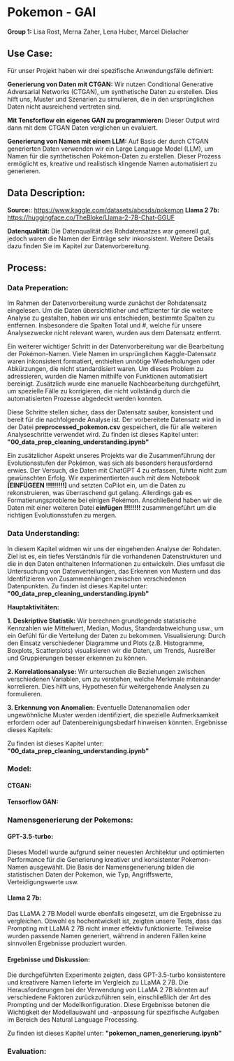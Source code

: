# Pokemon - GAI
**Group 1:** Lisa Rost, Merna Zaher, Lena Huber, Marcel Dielacher

## Use Case:

Für unser Projekt haben wir drei spezifische Anwendungsfälle definiert:

**Generierung von Daten mit CTGAN:** Wir nutzen Conditional Generative Adversarial Networks (CTGAN), um synthetische Daten zu erstellen. Dies hilft uns, Muster und Szenarien zu simulieren, die in den ursprünglichen Daten nicht ausreichend vertreten sind.

**Mit Tensforflow ein eigenes GAN zu programmieren:** Dieser Output wird dann mit dem CTGAN Daten verglichen un evaluiert.

**Generierung von Namen mit einem LLM:** Auf Basis der durch CTGAN generierten Daten verwenden wir ein Large Language Model (LLM), um Namen für die synthetischen Pokémon-Daten zu erstellen. Dieser Prozess ermöglicht es, kreative und realistisch klingende Namen automatisiert zu generieren.

## Data Description:
**Source:**: https://www.kaggle.com/datasets/abcsds/pokemon
**Llama 2 7b:** https://huggingface.co/TheBloke/Llama-2-7B-Chat-GGUF

**Datenqualität:** 
Die Datenqualität des Rohdatensatzes war generell gut, jedoch waren die Namen der Einträge sehr inkonsistent. Weitere Details dazu finden Sie im Kapitel zur Datenvorbereitung.

## Process:

### Data Preperation:
Im Rahmen der Datenvorbereitung wurde zunächst der Rohdatensatz eingelesen. Um die Daten übersichtlicher und effizienter für die weitere Analyse zu gestalten, haben wir uns entschieden, bestimmte Spalten zu entfernen. Insbesondere die Spalten Total und #, welche für unsere Analysezwecke nicht relevant waren, wurden aus dem Datensatz entfernt.

Ein weiterer wichtiger Schritt in der Datenvorbereitung war die Bearbeitung der Pokémon-Namen. Viele Namen im ursprünglichen Kaggle-Datensatz waren inkonsistent formatiert, enthielten unnötige Wiederholungen oder Abkürzungen, die nicht standardisiert waren. Um dieses Problem zu adressieren, wurden die Namen mithilfe von Funktionen automatisiert bereinigt. Zusätzlich wurde eine manuelle Nachbearbeitung durchgeführt, um spezielle Fälle zu korrigieren, die nicht vollständig durch die automatisierten Prozesse abgedeckt werden konnten.

Diese Schritte stellen sicher, dass der Datensatz sauber, konsistent und bereit für die nachfolgende Analyse ist. Der vorbereitete Datensatz wird in der Datei **preprocessed_pokemon.csv** gespeichert, die für alle weiteren Analyseschritte verwendet wird. 
Zu finden ist dieses Kapitel unter: **"00_data_prep_cleaning_understanding.ipynb"**

Ein zusätzlicher Aspekt unseres Projekts war die Zusammenführung der Evolutionsstufen der Pokémon, was sich als besonders herausfordernd erwies. Der Versuch, die Daten mit ChatGPT 4 zu erfassen, führte nicht zum gewünschten Erfolg. Wir experimentierten auch mit dem Notebook **[EINFÜGEEN !!!!!!!!!]** und setzten CoPilot ein, um die Daten zu rekonstruieren, was überraschend gut gelang. Allerdings gab es Formatierungsprobleme bei einigen Pokémon. Anschließend haben wir die Daten mit einer weiteren Datei **einfügen !!!!!!!!** zusammengeführt um die richtigen Evolutionsstufen zu mergen.

### Data Understanding:
In diesem Kapitel widmen wir uns der eingehenden Analyse der Rohdaten. Ziel ist es, ein tiefes Verständnis für die vorhandenen Datenstrukturen und die in den Daten enthaltenen Informationen zu entwickeln. Dies umfasst die Untersuchung von Datenverteilungen, das Erkennen von Mustern und das Identifizieren von Zusammenhängen zwischen verschiedenen Datenpunkten. Zu finden ist dieses Kapitel unter: **"00_data_prep_cleaning_understanding.ipynb"**

**Hauptaktivitäten:**

**1. Deskriptive Statistik:** Wir berechnen grundlegende statistische Kennzahlen wie Mittelwert, Median, Modus, Standardabweichung usw., um ein Gefühl für die Verteilung der Daten zu bekommen.
Visualisierung: Durch den Einsatz verschiedener Diagramme und Plots (z.B. Histogramme, Boxplots, Scatterplots) visualisieren wir die Daten, um Trends, Ausreißer und Gruppierungen besser erkennen zu können.

**2. Korrelationsanalyse:** Wir untersuchen die Beziehungen zwischen verschiedenen Variablen, um zu verstehen, welche Merkmale miteinander korrelieren. Dies hilft uns, Hypothesen für weitergehende Analysen zu formulieren.

**3. Erkennung von Anomalien:** Eventuelle Datenanomalien oder ungewöhnliche Muster werden identifiziert, die spezielle Aufmerksamkeit erfordern oder auf Datenbereinigungsbedarf hinweisen könnten.
Ergebnisse dieses Kapitels:

Zu finden ist dieses Kapitel unter: **"00_data_prep_cleaning_understanding.ipynb"**

### Model:
#### CTGAN:

#### Tensorflow GAN:

### Namensgenerierung der Pokemons:
#### GPT-3.5-turbo:
Dieses Modell wurde aufgrund seiner neuesten Architektur und optimierten Performance für die Generierung kreativer und konsistenter Pokemon-Namen ausgewählt. Die Basis der Namensgenerierung bilden die statistischen Daten der Pokemon, wie Typ, Angriffswerte, Verteidigungswerte usw.

#### Llama 2 7b:
Das LLaMA 2 7B Modell wurde ebenfalls eingesetzt, um die Ergebnisse zu vergleichen. Obwohl es hochentwickelt ist, zeigten unsere Tests, dass das Prompting mit LLaMA 2 7B nicht immer effektiv funktionierte. Teilweise wurden passende Namen generiert, während in anderen Fällen keine sinnvollen Ergebnisse produziert wurden.

#### Ergebnisse und Diskussion:
Die durchgeführten Experimente zeigten, dass GPT-3.5-turbo konsistentere und kreativere Namen lieferte im Vergleich zu LLaMA 2 7B. Die Herausforderungen bei der Verwendung von LLaMA 2 7B könnten auf verschiedene Faktoren zurückzuführen sein, einschließlich der Art des Prompting und der Modellkonfiguration. Diese Ergebnisse betonen die Wichtigkeit der Modellauswahl und -anpassung für spezifische Aufgaben im Bereich des Natural Language Processing.

Zu finden ist dieses Kapitel unter: **"pokemon_namen_generierung.ipynb"**

### Evaluation:
